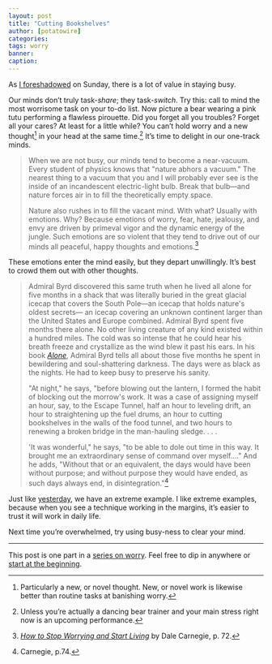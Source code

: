 ```yaml
---
layout: post
title: "Cutting Bookshelves"
author: [potatowire]
categories: 
tags: worry
banner: 
caption:
---
```


As [I foreshadowed][1] on Sunday, there is a lot of value in staying busy.

Our minds don’t truly task-*share*; they task-*switch*. Try this: call to mind the most worrisome task on your to-do list. Now picture a bear wearing a pink tutu performing a flawless pirouette. Did you forget all you troubles? Forget all your cares? At least for a little while? You can’t hold worry and a new thought[^1] in your head at the same time.[^2] It’s time to delight in our one-track minds.

> When we are not busy, our minds tend to become a near-vacuum. Every student of physics knows that "nature abhors a vacuum." The nearest thing to a vacuum that you and I will probably ever see is the inside of an incandescent electric-light bulb. Break that bulb—and nature forces air in to fill the theoretically empty space. 
> 
> Nature also rushes in to fill the vacant mind. With what? Usually with emotions. Why? Because emotions of worry, fear, hate, jealousy, and envy are driven by primeval vigor and the dynamic energy of the jungle. Such emotions are so violent that they tend to drive out of our minds all peaceful, happy thoughts and emotions.[^3]

These emotions enter the mind easily, but they depart unwillingly. It’s best to crowd them out with other thoughts.

> Admiral Byrd discovered this same truth when he lived all alone for five months in a shack that was literally buried in the great glacial icecap that covers the South Pole—an icecap that holds nature's oldest secrets— an icecap covering an unknown continent larger than the United States and Europe combined. Admiral Byrd spent five months there alone. No other living creature of any kind existed within a hundred miles. The cold was so intense that he could hear his breath freeze and crystallize as the wind blew it past his ears. In his book [_Alone_][3], Admiral Byrd tells all about those five months he spent in bewildering and soul-shattering darkness. The days were as black as the nights. He had to keep busy to preserve his sanity. 
> 
> "At night," he says, "before blowing out the lantern, I formed the habit of blocking out the morrow's work. It was a case of assigning myself an hour, say, to the Escape Tunnel, half an hour to leveling drift, an hour to straightening up the fuel drums, an hour to cutting bookshelves in the walls of the food tunnel, and two hours to renewing a broken bridge in the man-hauling sledge. . . . 
> 
> 'It was wonderful," he says, "to be able to dole out time in this way. It brought me an extraordinary sense of command over myself...." And he adds, "Without that or an equivalent, the days would have been without purpose; and without purpose they would have ended, as such days always end, in disintegration."[^4]

Just like [yesterday][4], we have an extreme example. I like extreme examples, because when you see a technique working in the margins, it’s easier to trust it will work in daily life.

Next time you’re overwhelmed, try using busy-ness to clear your mind.

---- 

This post is one part in a [series on worry][5]. Feel free to dip in anywhere or [start at the beginning][6].

[^1]:	Particularly a new, or novel thought. New, or novel work is likewise better than routine tasks at banishing worry.

[^2]:	Unless you’re actually a dancing bear trainer and your main stress right now is an upcoming performance.

[^3]:	[*How to Stop Worrying and Start Living*][2] by Dale Carnegie, p. 72.

[^4]:	Carnegie, p.74.

[1]:	https://with.thegra.in/something-anything
[2]:	https://www.amazon.com/dp/0671733354/?tag=potatowire-20
[3]:	https://www.amazon.com/Alone-Classic-Adventure-Richard-Byrd/dp/1559634634
[4]:	https://with.thegra.in/cementing-the-lesson
[5]:	https://with.thegra.in/archive?search=worry
[6]:	https://with.thegra.in/wasteful-worry
